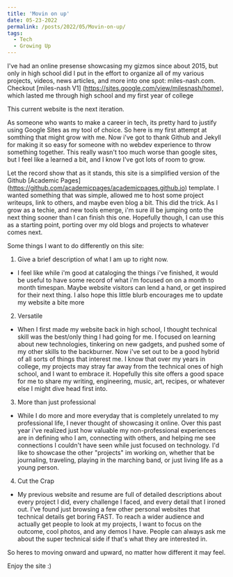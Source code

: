 ```yaml
---
title: 'Movin on up'
date: 05-23-2022
permalink: /posts/2022/05/Movin-on-up/
tags:
  - Tech
  - Growing Up
---
```




I've had an online presense showcasing my gizmos since about 2015, but only in high school did I put in the effort to organize all of my various projects, videos, news articles, and more into one spot: miles-nash.com.
Checkout [miles-nash V1] (https://sites.google.com/view/milesnash/home), which lasted me through high school and my first year of college 

This current website is the next iteration.

As someone who wants to make a career in tech, its pretty hard to justify using Google Sites as my tool of choice. So here is my first attempt at somthing that might grow with me. Now i've got to thank Github and Jekyll for making it so easy for someone with no webdev experience to throw something together. This really wasn't too much worse than google sites, but I feel like a learned a bit, and I know I've got lots of room to grow. 

Let the record show that as it stands, this site is a simplified version of the Github [Academic Pages] (https://github.com/academicpages/academicpages.github.io) template. I wanted something that was simple, allowed me to host some project writeups, link to others, and maybe even blog a bit. This did the trick. As I grow as a techie, and new tools emerge, i'm sure ill be jumping onto the next thing sooner than I can finish this one. Hopefully though, I can use this as a starting point, porting over my old blogs and projects to whatever comes next.

Some things I want to do differently on this site: 
1. Give a brief description of what I am up to right now.
  * I feel like while i'm good at cataloging the things i've finished, it would be useful to have some record of what i'm focused on on a month to month timespan. Maybe website visitors can lend a hand, or get inspired for their next thing. I also hope this little blurb encourages me to update my website a bite more

2. Versatile
  * When I first made my website back in high school, I thought technical skill was the best/only thing I had going for me. I focused on learning about new technologies, tinkering on new gadgets, and pushed some of my other skills to the backburner. Now i've set out to be a good hybrid of all sorts of things that interest me. I know that over my years in college, my projects may stray far away from the technical ones of high school, and I want to embrace it. Hopefully this site offers a good space for me to share my writing, engineering, music, art, recipes, or whatever else I might dive head first into.

3. More than just professional
  * While I do more and more everyday that is completely unrelated to my professional life, I never thought of showcasing it online. Over this past year i've realized just how valuable my non-professional experiences are in defining who I am, connecting with others, and helping me see connections I couldn't have seen while just focused on technology. I'd like to showcase the other "projects" im working on, whether that be journaling, traveling, playing in the marching band, or just living life as a young person. 

4. Cut the Crap
  * My previous website and resume are full of detailed descriptions about every project I did, every challenge I faced, and every detail that I ironed out. I've found just browsing a few other personal websites that technical details get boring FAST. To reach a wider audience and actually get people to look at my projects, I want to focus on the outcome, cool photos, and any demos I have. People can always ask me about the super technical side if that's what they are interested in.

So heres to moving onward and upward, no matter how different it may feel.

Enjoy the site :)
